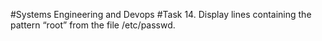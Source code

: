 #Systems Engineering and Devops
#Task 14.
Display lines containing the pattern “root” from the file /etc/passwd.

